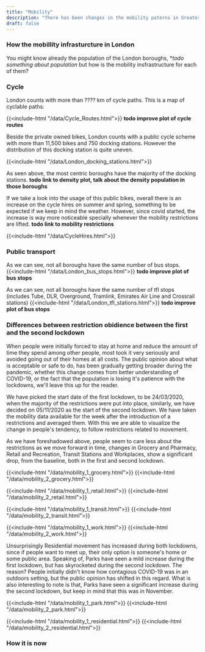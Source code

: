 ```yaml
---
title: "Mobility"
description: "There has been changes in the mobility paterns in Greater London"
draft: false
---
```

### How the mobillity infrasturcture in London

You might know already the population of the London boroughs, **todo something about population* but how is the mobility insfrastructure for each of them? 

### Cycle
London counts with more than ???? km of cycle paths. This is a map of cyclable paths: 

{{<include-html "/data/Cycle_Routes.html">}}
**todo improve plot of cycle routes**

Beside the private owned bikes, London counts with a public cycle scheme with more than 11,500 bikes and 750 docking stations. However the distribution of this docking station is quite uneven.

{{<include-html "/data/London_docking_stations.html">}}


As seen above, the most centric boroughs have the majority of the docking stations. **todo link to density plot, talk about the density population in those boroughs**


If we take a look into the usage of this public bikes, overall there is an increase on the cycle hires on summer and spring, something to be expected if we keep in mind the weather. However, since covid started, the increase is way more noticeable specially whenever the mobility restrictions are lifted. **todo link to mobility restrictions**

{{<include-html "/data/CycleHires.html">}}


### Public transport
As we can see, not all boroughs have the same number of bus stops. 
{{<include-html "/data/London_bus_stops.html">}}
**todo improve plot of bus stops**



As we can see, not all boroughs have the same number of tfl stops (includes Tube, DLR, Overground, Tramlink, Emirates Air Line and Crossrail stations)
{{<include-html "/data/London_tfl_stations.html">}}
**todo improve plot of bus stops**


### Differences between restriction obidience between the first and the second lockdown

When people were initially forced to stay at home and reduce the amount of time they spend among other people, most took it very seriously and avoided going out of their homes at all costs. The public opinion about what is acceptable or safe to do, has been gradually getting broader during the pandemic, whether this change comes from better understanding of COVID-19, or the fact that the population is losing it's patience with the lockdowns, we'll leave this up for the reader.

We have picked the start date of the first lockdown, to be 24/03/2020, when the majority of the restrictions were put into place, similarly, we have decided on 05/11/2020 as the start of the second lockdown. We have taken the mobility data available for the week after the introduction of a restrictions and averaged them. With this we are able to visualize the change in people's tendency, to follow restrictions related to movement.

As we have foreshadowed above, people seem to care less about the restrictions as we move forward in time, changes in Grocery and Pharmacy, Retail and Recreation, Transit Stations and Workplaces, show a significant drop, from the baseline, both in the first and second lockdown. 

{{<include-html "/data/mobility_1_grocery.html">}}
{{<include-html "/data/mobility_2_grocery.html">}}

{{<include-html "/data/mobility_1_retail.html">}}
{{<include-html "/data/mobility_2_retail.html">}}

{{<include-html "/data/mobility_1_transit.html">}}
{{<include-html "/data/mobility_2_transit.html">}}

{{<include-html "/data/mobility_1_work.html">}}
{{<include-html "/data/mobility_2_work.html">}}

Unsurprisingly Residential movement has increased during both lockdowns, since if people want to meet up, their only option is someone's home or some public area. Speaking of, Parks have seen a mild increase during the first lockdown, but has skyrocketed during the second lockdown. The reason? People initially didn't know how contagious COVID-19 was in an outdoors setting, but the public opinion has shifted in this regard. What is also interesting to note is that, Parks have seen a significant increase during the second lockdown, but keep in mind that this was in November.

{{<include-html "/data/mobility_1_park.html">}}
{{<include-html "/data/mobility_2_park.html">}}

{{<include-html "/data/mobility_1_residential.html">}}
{{<include-html "/data/mobility_2_residential.html">}}

### How it is now

